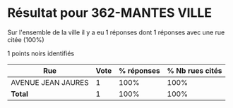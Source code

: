 # Résultat pour 362-MANTES VILLE

Sur l'ensemble de la ville il y a eu 1 réponses dont 1 réponses avec une rue citée (100%)

1 points noirs identifiés

| Rue | Vote | % réponses | % Nb rues cités|
|-----|------|------------|----------------|
| AVENUE JEAN JAURES | 1 | 100% | 100%|
| **Total** | 1 | 100% | 100%|
